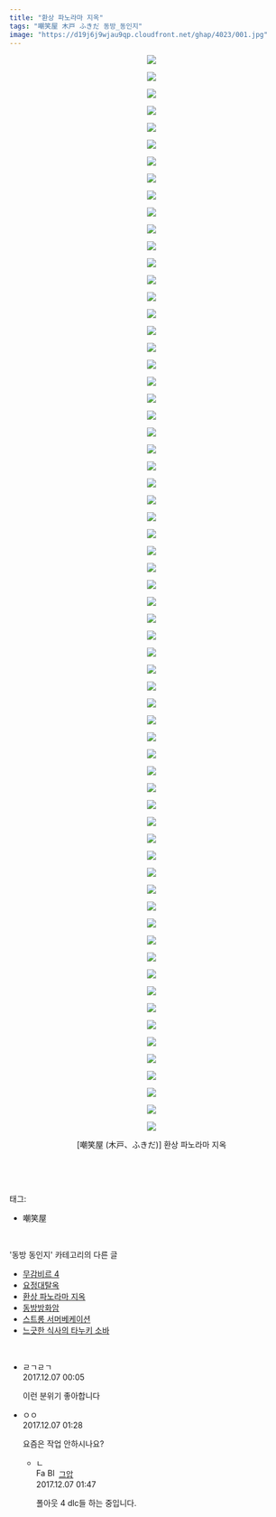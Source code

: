 ```yaml
---
title: "환상 파노라마 지옥"
tags: "嘲笑屋 木戸 ふきだ 동방_동인지"
image: "https://d19j6j9wjau9qp.cloudfront.net/ghap/4023/001.jpg"
---
```

<div class="article">
<p style="text-align: center; clear: none; float: none;"><img src="{{ site.imgserver8 }}/ghap/4023/001.jpg"/></p>
<p style="text-align: center; clear: none; float: none;"><img src="{{ site.imgserver8 }}/ghap/4023/002.jpg"/></p>
<p style="text-align: center; clear: none; float: none;"><img src="{{ site.imgserver8 }}/ghap/4023/003.jpg"/></p>
<p style="text-align: center; clear: none; float: none;"><img src="{{ site.imgserver8 }}/ghap/4023/004.jpg"/></p>
<p style="text-align: center; clear: none; float: none;"><img src="{{ site.imgserver8 }}/ghap/4023/005.jpg"/></p>
<p style="text-align: center; clear: none; float: none;"><img src="{{ site.imgserver8 }}/ghap/4023/006.jpg"/></p>
<p style="text-align: center; clear: none; float: none;"><img src="{{ site.imgserver8 }}/ghap/4023/007.jpg"/></p>
<p style="text-align: center; clear: none; float: none;"><img src="{{ site.imgserver8 }}/ghap/4023/008.jpg"/></p>
<p style="text-align: center; clear: none; float: none;"><img src="{{ site.imgserver8 }}/ghap/4023/009.jpg"/></p>
<p style="text-align: center; clear: none; float: none;"><img src="{{ site.imgserver8 }}/ghap/4023/010.jpg"/></p>
<p style="text-align: center; clear: none; float: none;"><img src="{{ site.imgserver8 }}/ghap/4023/011.jpg"/></p>
<p style="text-align: center; clear: none; float: none;"><img src="{{ site.imgserver8 }}/ghap/4023/012.jpg"/></p>
<p style="text-align: center; clear: none; float: none;"><img src="{{ site.imgserver8 }}/ghap/4023/013.jpg"/></p>
<p style="text-align: center; clear: none; float: none;"><img src="{{ site.imgserver8 }}/ghap/4023/014.jpg"/></p>
<p style="text-align: center; clear: none; float: none;"><img src="{{ site.imgserver8 }}/ghap/4023/015.jpg"/></p>
<p style="text-align: center; clear: none; float: none;"><img src="{{ site.imgserver8 }}/ghap/4023/016.jpg"/></p>
<p style="text-align: center; clear: none; float: none;"><img src="{{ site.imgserver8 }}/ghap/4023/017.jpg"/></p>
<p style="text-align: center; clear: none; float: none;"><img src="{{ site.imgserver8 }}/ghap/4023/018.jpg"/></p>
<p style="text-align: center; clear: none; float: none;"><img src="{{ site.imgserver8 }}/ghap/4023/019.jpg"/></p>
<p style="text-align: center; clear: none; float: none;"><img src="{{ site.imgserver8 }}/ghap/4023/020.jpg"/></p>
<p style="text-align: center; clear: none; float: none;"><img src="{{ site.imgserver8 }}/ghap/4023/021.jpg"/></p>
<p style="text-align: center; clear: none; float: none;"><img src="{{ site.imgserver8 }}/ghap/4023/022.jpg"/></p>
<p style="text-align: center; clear: none; float: none;"><img src="{{ site.imgserver8 }}/ghap/4023/023.jpg"/></p>
<p style="text-align: center; clear: none; float: none;"><img src="{{ site.imgserver8 }}/ghap/4023/024.jpg"/></p>
<p style="text-align: center; clear: none; float: none;"><img src="{{ site.imgserver8 }}/ghap/4023/025.jpg"/></p>
<p style="text-align: center; clear: none; float: none;"><img src="{{ site.imgserver8 }}/ghap/4023/026.jpg"/></p>
<p style="text-align: center; clear: none; float: none;"><img src="{{ site.imgserver8 }}/ghap/4023/027.jpg"/></p>
<p style="text-align: center; clear: none; float: none;"><img src="{{ site.imgserver8 }}/ghap/4023/028.jpg"/></p>
<p style="text-align: center; clear: none; float: none;"><img src="{{ site.imgserver8 }}/ghap/4023/029.jpg"/></p>
<p style="text-align: center; clear: none; float: none;"><img src="{{ site.imgserver8 }}/ghap/4023/030.jpg"/></p>
<p style="text-align: center; clear: none; float: none;"><img src="{{ site.imgserver8 }}/ghap/4023/031.jpg"/></p>
<p style="text-align: center; clear: none; float: none;"><img src="{{ site.imgserver8 }}/ghap/4023/032.jpg"/></p>
<p style="text-align: center; clear: none; float: none;"><img src="{{ site.imgserver8 }}/ghap/4023/033.jpg"/></p>
<p style="text-align: center; clear: none; float: none;"><img src="{{ site.imgserver8 }}/ghap/4023/034.jpg"/></p>
<p style="text-align: center; clear: none; float: none;"><img src="{{ site.imgserver8 }}/ghap/4023/035.jpg"/></p>
<p style="text-align: center; clear: none; float: none;"><img src="{{ site.imgserver8 }}/ghap/4023/036.jpg"/></p>
<p style="text-align: center; clear: none; float: none;"><img src="{{ site.imgserver8 }}/ghap/4023/037.jpg"/></p>
<p style="text-align: center; clear: none; float: none;"><img src="{{ site.imgserver8 }}/ghap/4023/038.jpg"/></p>
<p style="text-align: center; clear: none; float: none;"><img src="{{ site.imgserver8 }}/ghap/4023/039.jpg"/></p>
<p style="text-align: center; clear: none; float: none;"><img src="{{ site.imgserver8 }}/ghap/4023/040.jpg"/></p>
<p style="text-align: center; clear: none; float: none;"><img src="{{ site.imgserver8 }}/ghap/4023/041.jpg"/></p>
<p style="text-align: center; clear: none; float: none;"><img src="{{ site.imgserver8 }}/ghap/4023/042.jpg"/></p>
<p style="text-align: center; clear: none; float: none;"><img src="{{ site.imgserver8 }}/ghap/4023/043.jpg"/></p>
<p style="text-align: center; clear: none; float: none;"><img src="{{ site.imgserver8 }}/ghap/4023/044.jpg"/></p>
<p style="text-align: center; clear: none; float: none;"><img src="{{ site.imgserver8 }}/ghap/4023/045.jpg"/></p>
<p style="text-align: center; clear: none; float: none;"><img src="{{ site.imgserver8 }}/ghap/4023/046.jpg"/></p>
<p style="text-align: center; clear: none; float: none;"><img src="{{ site.imgserver8 }}/ghap/4023/047.jpg"/></p>
<p style="text-align: center; clear: none; float: none;"><img src="{{ site.imgserver8 }}/ghap/4023/048.jpg"/></p>
<p style="text-align: center; clear: none; float: none;"><img src="{{ site.imgserver8 }}/ghap/4023/049.jpg"/></p>
<p style="text-align: center; clear: none; float: none;"><img src="{{ site.imgserver8 }}/ghap/4023/050.jpg"/></p>
<p style="text-align: center; clear: none; float: none;"><img src="{{ site.imgserver8 }}/ghap/4023/051.jpg"/></p>
<p style="text-align: center; clear: none; float: none;"><img src="{{ site.imgserver8 }}/ghap/4023/052.jpg"/></p>
<p style="text-align: center; clear: none; float: none;"><img src="{{ site.imgserver8 }}/ghap/4023/053.jpg"/></p>
<p style="text-align: center; clear: none; float: none;"><img src="{{ site.imgserver8 }}/ghap/4023/054.jpg"/></p>
<p style="text-align: center; clear: none; float: none;"><img src="{{ site.imgserver8 }}/ghap/4023/055.jpg"/></p>
<p style="text-align: center; clear: none; float: none;"><img src="{{ site.imgserver8 }}/ghap/4023/056.jpg"/></p>
<p style="text-align: center; clear: none; float: none;"><img src="{{ site.imgserver8 }}/ghap/4023/057.jpg"/></p>
<p style="text-align: center; clear: none; float: none;"><img src="{{ site.imgserver8 }}/ghap/4023/058.jpg"/></p>
<p style="text-align: center; clear: none; float: none;"><img src="{{ site.imgserver8 }}/ghap/4023/059.jpg"/></p>
<p style="text-align: center; clear: none; float: none;"><img src="{{ site.imgserver8 }}/ghap/4023/060.jpg"/></p>
<p style="text-align: center; clear: none; float: none;"><img src="{{ site.imgserver8 }}/ghap/4023/061.jpg"/></p>
<p style="text-align: center; clear: none; float: none;"><img src="{{ site.imgserver8 }}/ghap/4023/062.jpg"/></p>
<p style="text-align: center; clear: none; float: none;"><img src="{{ site.imgserver8 }}/ghap/4023/063.jpg"/></p>
<p style="text-align: center; clear: none; float: none;"><img src="{{ site.imgserver8 }}/ghap/4023/064.jpg"/></p>
<p style="text-align: center; clear: none; float: none;">[嘲笑屋 (木戸、ふきだ)] 환상 파노라마 지옥</p>
<p><br/></p>
</div><br/>
<div class="tagTrail">
<p>태그: </p>
<ul>
<li>嘲笑屋</li>
</ul>
</div><br/>
<div class="another">
<p>'동방 동인지' 카테고리의 다른 글</p>
<ul>
<li><a href="/ghap_4025">무감비르 4</a></li>
<li><a href="/ghap_4024">요정대탈옥</a></li>
<li><a href="/ghap_4023">환상 파노라마 지옥</a></li>
<li><a href="/ghap_4021">동방방화암</a></li>
<li><a href="/ghap_4020">스트롱 서머베케이션</a></li>
<li><a href="/ghap_4019">느긋한 식사의 타누키 소바</a></li>
</ul>
</div><br/>
<div class="cb_module cb_fluid">
<div class="cb_wrt cb_profile">
<div class="comment">
<ul>
<li class="cb_thumb_off" id="comment15146446">
<div class="cb_comment_area">
<div class="cb_info_area">
<div class="cb_section">
<span class="cb_nick_name">ㄹㄱㄹㄱ</span>
</div>
<div class="cb_section">
<span class="cb_date">2017.12.07 00:05 </span>
</div>
</div>
<div class="cb_dsc_comment">
<p class="cb_dsc">
											이런 분위기 좋아합니다
										</p>
</div>
</div></li>
<li class="cb_thumb_off" id="comment15146507">
<div class="cb_comment_area">
<div class="cb_info_area">
<div class="cb_section">
<span class="cb_nick_name">ㅇㅇ</span>
</div>
<div class="cb_section">
<span class="cb_date">2017.12.07 01:28 </span>
</div>
</div>
<div class="cb_dsc_comment">
<p class="cb_dsc">
											요즘은 작업 안하시나요?
										</p>
</div>
<ul>
<li class="cb_thumb_off" id="comment15146522">
<span class="cb_bu_subnode">ㄴ</span>
<div class="cb_comment_area">
<div class="cb_info_area">
<div class="cb_section">
<span class="cb_nick_name"><img alt="Favicon of https://ghaptouhou.tistory.com" height="16" onerror="this.onerror=null;this.parentNode.removeChild(this)" src="https://ghaptouhou.tistory.com/favicon.ico" width="16"/> <img alt="BlogIcon" height="16" onerror="this.parentNode.removeChild(this)" src="https://ghaptouhou.tistory.com/index.gif" width="16"/> <a href="https://ghaptouhou.tistory.com" onclick="return openLinkInNewWindow(this)"> 그압</a><span class="tistoryProfileLayerTrigger" onclick='TistoryProfile.show(event, this, {"title":"\uc800\uae30 \uc774\uac70 \ub098\uc911\uc5d0 \uc218\uc815 \uac00\ub2a5\ud558\ub098\uc694","url":"https:\/\/ghap.tistory.com","nickname":"\uadf8\uc555","items":[]}); return false;'></span></span>
</div>
<div class="cb_section">
<span class="cb_date">2017.12.07 01:47 </span>
</div>
</div>
<div class="cb_dsc_comment">
<p class="cb_dsc">
																폴아웃 4 dlc들 하는 중입니다.
															</p>
</div>
</div>
</li>
</ul>
</div></li>
</ul>
</div>
</div><!-- commentList close -->
</div><br/>
